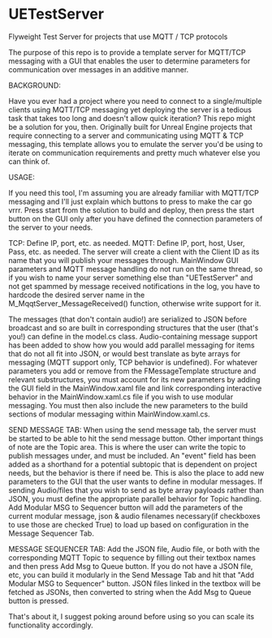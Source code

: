 # UETestServer
Flyweight Test Server for projects that use MQTT / TCP protocols

The purpose of this repo is to provide a template server for MQTT/TCP messaging with a GUI that enables the user to determine parameters for communication over messages in an additive manner.

BACKGROUND:

Have you ever had a project where you need to connect to a single/multiple clients using MQTT/TCP messaging yet deploying the server is a tedious task that takes too long and doesn't allow quick iteration?
This repo might be a solution for you, then. Originally built for Unreal Engine projects that require connecting to a server and communicating using MQTT & TCP messaging, this template allows you to emulate the server you'd be using to iterate on communication requirements and pretty much whatever else you can think of.

USAGE:

If you need this tool, I'm assuming you are already familiar with MQTT/TCP messaging and I'll just explain which buttons to press to make the car go vrrr.
Press start from the solution to build and deploy, then press the start button on the GUI only after you have defined the connection parameters of the server to your needs.

TCP: Define IP, port, etc. as needed.
MQTT: Define IP, port, host, User, Pass, etc. as needed. The server will create a client with the Client ID as its name that you will publish your messages through. MainWindow GUI parameters and MQTT message handling do not run on the same thread, so if you wish to name your server something else than "UETestServer" and not get spammed by message received notifications in the log, you have to hardcode the desired server name in the M_MqqtServer_MessageReceived() function, otherwise write support for it.

The messages (that don't contain audio!) are serialized to JSON before broadcast and so are built in corresponding structures that the user (that's you!) can define in the model.cs class. Audio-containing message support has been added to show how you would add parallel messaging for items that do not all fit into JSON, or would best translate as byte arrays for messaging (MQTT support only, TCP behavior is undefined).
For whatever parameters you add or remove from the FMessageTemplate structure and relevant substructures, you must account for its new parameters by adding the GUI field in the MainWindow.xaml file and link corresponding interactive behavior in the MainWindow.xaml.cs file if you wish to use modular messaging. You must then also include the new parameters to the build sections of modular messaging within MainWindow.xaml.cs. 

SEND MESSAGE TAB:
When using the send message tab, the server must be started to be able to hit the send message button. Other important things of note are the Topic area. This is where the user can write the topic to publish messages under, and must be included. An "event" field has been added as a shorthand for a potential subtopic that is dependent on project needs, but the behavior is there if need be. This is also the place to add new parameters to the GUI that the user wants to define in modular messages. If sending Audio/files that you wish to send as byte array payloads rather than JSON, you must define the appropriate parallel behavior for Topic handling. Add Modular MSG to Sequencer button will add the parameters of the current modular message, json & audio filenames necessary(if checkboxes to use those are checked True) to load up based on configuration in the Message Sequencer Tab.

MESSAGE SEQUENCER TAB:
Add the JSON file, Audio file, or both with the corresponding MQTT Topic to sequence by filling out their textbox names and then press Add Msg to Queue button. If you do not have a JSON file, etc, you can build it modularly in the Send Message Tab and hit that "Add Modular MSG to Sequencer" button. JSON files linked in the textbox will be fetched as JSONs, then converted to string when the Add Msg to Queue button is pressed.

That's about it, I suggest poking around before using so you can scale its functionality accordingly.